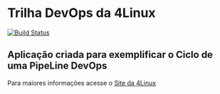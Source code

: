 # Trilha DevOps da 4Linux

<!-- Altere a Flag abaixo com sua URL do Travis -->
[![Build Status](https://travis-ci.org/rocheleedenis/DevOpsLab-HelloWorld.svg?branch=master)](https://travis-ci.org/rocheleedenis/DevOpsLab-HelloWorld)

## Aplicação criada para exemplificar o Ciclo de uma PipeLine DevOps


Para maiores informações acesse o [Site da 4Linux](https://www.4linux.com.br/cursos/devops)
